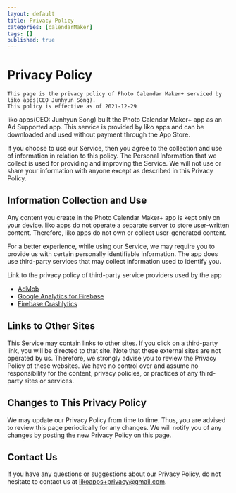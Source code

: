 ```yaml
---
layout: default
title: Privacy Policy
categories: [calendarMaker]
tags: []
published: true
---
```

<!-- Output copied to clipboard! -->

<!-----
NEW: Check the "Suppress top comment" option to remove this info from the output.

Conversion time: 0.287 seconds.


Using this Markdown file:

1. Paste this output into your source file.
2. See the notes and action items below regarding this conversion run.
3. Check the rendered output (headings, lists, code blocks, tables) for proper
   formatting and use a linkchecker before you publish this page.

Conversion notes:

* Docs to Markdown version 1.0β31
* Fri Dec 31 2021 02:47:40 GMT-0800 (PST)
* Source doc: Photo Calendar Maker! - Privacy Policy (EN)
* Tables are currently converted to HTML tables.
----->


# Privacy Policy


```
This page is the privacy policy of Photo Calendar Maker+ serviced by liko apps(CEO Junhyun Song).
This policy is effective as of 2021-12-29
```


liko apps(CEO: Junhyun Song) built the Photo Calendar Maker+ app as an Ad Supported app. This service is provided by liko apps and can be downloaded and used without payment through the App Store.

If you choose to use our Service, then you agree to the collection and use of information in relation to this policy. The Personal Information that we collect is used for providing and improving the Service. We will not use or share your information with anyone except as described in this Privacy Policy.

## Information Collection and Use

Any content you create in the Photo Calendar Maker+ app is kept only on your device. liko apps do not operate a separate server to store user-written content. Therefore, liko apps do not own or collect user-generated content.

For a better experience, while using our Service, we may require you to provide us with certain personally identifiable information. The app does use third-party services that may collect information used to identify you.

Link to the privacy policy of third-party service providers used by the app


* [AdMob](https://support.google.com/admob/answer/6128543?hl=en)
* [Google Analytics for Firebase](https://firebase.google.com/policies/analytics)
* [Firebase Crashlytics](https://firebase.google.com/support/privacy/)

## Links to Other Sites

This Service may contain links to other sites. If you click on a third-party link, you will be directed to that site. Note that these external sites are not operated by us. Therefore, we strongly advise you to review the Privacy Policy of these websites. We have no control over and assume no responsibility for the content, privacy policies, or practices of any third-party sites or services.

## Changes to This Privacy Policy

We may update our Privacy Policy from time to time. Thus, you are advised to review this page periodically for any changes. We will notify you of any changes by posting the new Privacy Policy on this page.


## Contact Us
If you have any questions or suggestions about our Privacy Policy, do not hesitate to contact us at likoapps+privacy@gmail.com.


